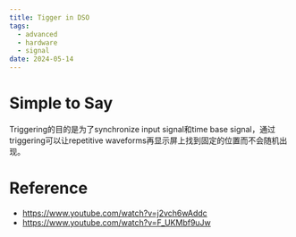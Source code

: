 ```yaml
---
title: Tigger in DSO
tags:
  - advanced
  - hardware
  - signal
date: 2024-05-14
---
```

# Simple to Say

Triggering的目的是为了synchronize input signal和time base signal，通过triggering可以让repetitive waveforms再显示屏上找到固定的位置而不会随机出现。

# Reference

* https://www.youtube.com/watch?v=j2vch6wAddc
* https://www.youtube.com/watch?v=F_UKMbf9uJw